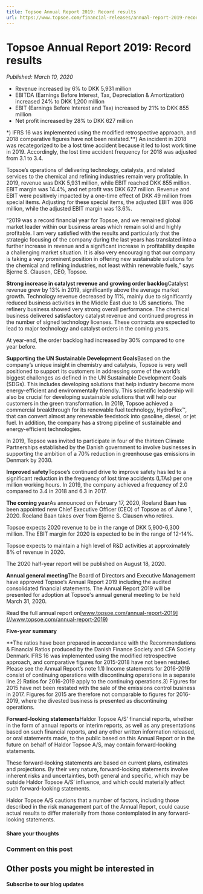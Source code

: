 ```yaml
---
title: Topsoe Annual Report 2019: Record results
url: https://www.topsoe.com/financial-releases/annual-report-2019-record-results#main-content
---
```


# Topsoe Annual Report 2019: Record results

*Published: March 10, 2020*

- Revenue increased by 6% to DKK 5,931 million
- EBITDA (Earnings Before Interest, Tax, Depreciation & Amortization) increased 24% to DKK 1,200 million
- EBIT (Earnings Before Interest and Tax) increased by 21% to DKK 855 million
- Net profit increased by 28% to DKK 627 million

*) IFRS 16 was implemented using the modified retrospective approach, and 2018 comparative figures have not been restated.**) An incident in 2018 was recategorized to be a lost time accident because it led to lost work time in 2019. Accordingly, the lost time accident frequency for 2018 was adjusted from 3.1 to 3.4.

Topsoe’s operations of delivering technology, catalysts, and related services to the chemical and refining industries remain very profitable. In 2019, revenue was DKK 5,931 million, while EBIT reached DKK 855 million. EBIT margin was 14.4%, and net profit was DKK 627 million. Revenue and EBIT were positively impacted by a one-time effect of DKK 49 million from special items. Adjusting for these special items, the adjusted EBIT was 806 million, while the adjusted EBIT margin was 13.6%.

“2019 was a record financial year for Topsoe, and we remained global market leader within our business areas which remain solid and highly profitable. I am very satisfied with the results and particularly that the strategic focusing of the company during the last years has translated into a further increase in revenue and a significant increase in profitability despite a challenging market situation. It is also very encouraging that our company is taking a very prominent position in offering new sustainable solutions for the chemical and refining industries, not least within renewable fuels,” says Bjerne S. Clausen, CEO, Topsoe.

**Strong increase in catalyst revenue and growing order backlog**Catalyst revenue grew by 13% in 2019, significantly above the average market growth. Technology revenue decreased by 11%, mainly due to significantly reduced business activities in the Middle East due to US sanctions. The refinery business showed very strong overall performance. The chemical business delivered satisfactory catalyst revenue and continued progress in the number of signed technology licenses. These contracts are expected to lead to major technology and catalyst orders in the coming years.

At year-end, the order backlog had increased by 30% compared to one year before.

**Supporting the UN Sustainable Development Goals**Based on the company’s unique insight in chemistry and catalysis, Topsoe is very well positioned to support its customers in addressing some of the world’s biggest challenges as defined in the UN Sustainable Development Goals (SDGs). This includes developing solutions that help industry become more energy-efficient and environmentally friendly. This scientific leadership will also be crucial for developing sustainable solutions that will help our customers in the green transformation. In 2019, Topsoe achieved a commercial breakthrough for its renewable fuel technology, HydroFlex™, that can convert almost any renewable feedstock into gasoline, diesel, or jet fuel. In addition, the company has a strong pipeline of sustainable and energy-efficient technologies.

In 2019, Topsoe was invited to participate in four of the thirteen Climate Partnerships established by the Danish government to involve businesses in supporting the ambition of a 70% reduction in greenhouse gas emissions in Denmark by 2030.

**Improved safety**Topsoe’s continued drive to improve safety has led to a significant reduction in the frequency of lost time accidents (LTAs) per one million working hours. In 2019, the company achieved a frequency of 2.0 compared to 3.4 in 2018 and 6.3 in 2017.

**The coming year**As announced on February 17, 2020, Roeland Baan has been appointed new Chief Executive Officer (CEO) of Topsoe as of June 1, 2020. Roeland Baan takes over from Bjerne S. Clausen who retires.

Topsoe expects 2020 revenue to be in the range of DKK 5,900-6,300 million. The EBIT margin for 2020 is expected to be in the range of 12-14%.

Topsoe expects to maintain a high level of R&D activities at approximately 8% of revenue in 2020.

The 2020 half-year report will be published on August 18, 2020.

**Annual general meeting**The Board of Directors and Executive Management have approved Topsoe’s Annual Report 2019 including the audited consolidated financial statements. The Annual Report 2019 will be presented for adoption at Topsoe's annual general meeting to be held March 31, 2020.

Read the full annual report on[www.topsoe.com/annual-report-2019](//www.topsoe.com/annual-report-2019)

**Five-year summary**

**The ratios have been prepared in accordance with the Recommendations & Financial Ratios produced by the Danish Finance Society and CFA Society Denmark.IFRS 16 was implemented using the modified retrospective approach, and comparative figures for 2015-2018 have not been restated. Please see the Annual Report’s note 1.1) Income statements for 2016-2019 consist of continuing operations with discontinuing operations in a separate line.2) Ratios for 2016-2019 apply to the continuing operations.3) Figures for 2015 have not been restated with the sale of the emissions control business in 2017. Figures for 2015 are therefore not comparable to figures for 2016-2019, where the divested business is presented as discontinuing operations.

**Forward-looking statements**Haldor Topsoe A/S’ financial reports, whether in the form of annual reports or interim reports, as well as any presentations based on such financial reports, and any other written information released, or oral statements made, to the public based on this Annual Report or in the future on behalf of Haldor Topsoe A/S, may contain forward-looking statements.

These forward-looking statements are based on current plans, estimates and projections. By their very nature, forward-looking statements involve inherent risks and uncertainties, both general and specific, which may be outside Haldor Topsoe A/S’ influence, and which could materially affect such forward-looking statements.

Haldor Topsoe A/S cautions that a number of factors, including those described in the risk management part of the Annual Report, could cause actual results to differ materially from those contemplated in any forward-looking statements.

#### Share your thoughts

### Comment on this post

## Other posts you might be interested in

#### Subscribe to our blog updates